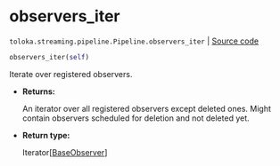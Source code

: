 # observers_iter
`toloka.streaming.pipeline.Pipeline.observers_iter` | [Source code](https://github.com/Toloka/toloka-kit/blob/v1.0.1/src/streaming/pipeline.py#L193)

```python
observers_iter(self)
```

Iterate over registered observers.


* **Returns:**

  An iterator over all registered observers except deleted ones.
Might contain observers scheduled for deletion and not deleted yet.

* **Return type:**

  Iterator\[[BaseObserver](toloka.streaming.observer.BaseObserver.md)\]
